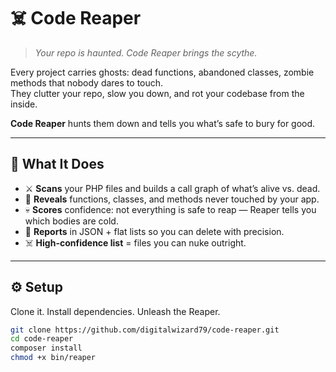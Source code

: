 # ☠️ Code Reaper

> *Your repo is haunted. Code Reaper brings the scythe.*

Every project carries ghosts: dead functions, abandoned classes, zombie methods that nobody dares to touch.  
They clutter your repo, slow you down, and rot your codebase from the inside.  

**Code Reaper** hunts them down and tells you what’s safe to bury for good.

---

## 🔪 What It Does
- ⚔️ **Scans** your PHP files and builds a call graph of what’s alive vs. dead.  
- 👻 **Reveals** functions, classes, and methods never touched by your app.  
- 💀 **Scores** confidence: not everything is safe to reap — Reaper tells you which bodies are cold.  
- 📝 **Reports** in JSON + flat lists so you can delete with precision.  
- ☠️ **High-confidence list** = files you can nuke outright.

---

## ⚙️ Setup
Clone it. Install dependencies. Unleash the Reaper.

```bash
git clone https://github.com/digitalwizard79/code-reaper.git
cd code-reaper
composer install
chmod +x bin/reaper
